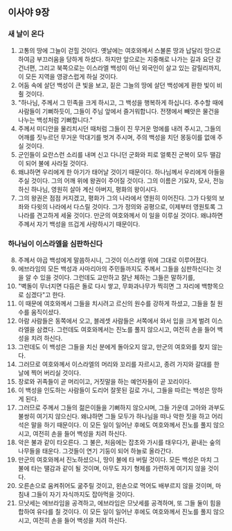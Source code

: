 ## 이사야 9장

### 새 날이 온다
1. 고통의 땅에 그늘이 걷힐 것이다. 옛날에는 여호와께서 스불론 땅과 납달리 땅으로 하여금 부끄러움을 당하게 하셨다. 하지만 앞으로는 지중해로 나가는 길과 요단 강 건너편, 그리고 북쪽으로는 이스라엘 백성이 아닌 외국인이 살고 있는 갈릴리까지, 이 모든 지역을 영광스럽게 하실 것이다.
2. 어둠 속에 살던 백성이 큰 빛을 보고, 짙은 그늘의 땅에 살던 백성에게 환한 빛이 비췰 것이다.
3. "하나님, 주께서 그 민족을 크게 하시고, 그 백성을 행복하게 하십니다. 추수할 때에 사람들이 기뻐하듯이, 그들이 주님 앞에서 즐거워합니다. 전쟁에서 빼앗은 물건을 나누는 백성처럼 기뻐합니다."
4. 주께서 미디안을 물리치시던 때처럼 그들이 진 무거운 멍에를 내려 주시고, 그들의 어깨를 짓누르던 무거운 막대기를 벗겨 주시며, 주의 백성을 치던 몽둥이를 없애 주실 것이다.
5. 군인들이 요란스런 소리를 내며 신고 다니던 군화와 피로 얼룩진 군복이 모두 땔감이 되어 불에 사라질 것이다.
6. 왜냐하면 우리에게 한 아기가 태어날 것이기 때문이다. 하나님께서 우리에게 아들을 주실 것이다. 그의 어깨 위에 왕권이 주어질 것이다. 그의 이름은 기묘자, 모사, 전능하신 하나님, 영원히 살아 계신 아버지, 평화의 왕이시다.
7. 그의 왕권은 점점 커지겠고, 평화가 그의 나라에서 영원히 이어진다. 그가 다윗의 보좌와 다윗의 나라에서 다스릴 것이다. 그가 정의와 공평으로, 이제부터 영원토록 그 나라를 견고하게 세울 것이다. 만군의 여호와께서 이 일을 이루실 것이다. 왜냐하면 주께서 자기 백성을 뜨겁게 사랑하시기 때문이다.
### 하나님이 이스라엘을 심판하신다
8. 주께서 야곱 백성에게 말씀하시니, 그것이 이스라엘 위에 그대로 이루어졌다.
9. 에브라임의 모든 백성과 사마리아의 주민들까지도 주께서 그들을 심판하신다는 것을 알 수 있을 것이다. 그런데도 교만하고 잘난 체하는 그들은 말하기를,
10. "벽돌이 무너지면 다듬은 돌로 다시 쌓고, 무화과나무가 찍히면 그 자리에 백향목으로 심겠다"고 한다.
11. 이 때문에 여호와께서 그들을 치시려고 르신의 원수를 강하게 하셨고, 그들을 칠 원수를 움직이셨다.
12. 아람 사람들은 동쪽에서 오고, 블레셋 사람들은 서쪽에서 와서 입을 크게 벌려 이스라엘을 삼켰다. 그런데도 여호와께서는 진노를 풀지 않으시고, 여전히 손을 들어 백성을 치려 하신다.
13. 그런데도 이 백성은 그들을 치신 분에게 돌아오지 않고, 만군의 여호와를 찾지 않는다.
14. 그러므로 여호와께서 이스라엘의 머리와 꼬리를 자르시고, 종려 가지와 갈대를 한 날에 찍어 버리실 것이다.
15. 장로와 귀족들이 곧 머리이고, 거짓말을 하는 예언자들이 곧 꼬리이다.
16. 이 백성을 인도하는 사람들이 도리어 잘못된 길로 가니, 그들을 따르는 백성은 망하게 된다.
17. 그러므로 주께서 그들의 젊은이들을 기뻐하지 않으시며, 그들 가운데 고아와 과부도 불쌍히 여기지 않으신다. 왜냐하면 그들 모두가 하나님을 떠나 악한 짓을 하고 어리석은 말을 하기 때문이다. 이 모든 일이 일어난 후에도 여호와께서 진노를 풀지 않으시고, 여전히 손을 들어 백성을 치려 하신다.
18. 악은 불과 같이 타오른다. 그 불은, 처음에는 잡초와 가시를 태우다가, 끝내는 숲의 나무들을 태운다. 그것들이 연기 기둥이 되어 하늘로 올라간다.
19. 만군의 여호와께서 진노하셨으니, 땅이 불에 타 버릴 것이다. 모든 백성은 마치 그 불에 타는 땔감과 같이 될 것이며, 아무도 자기 형제를 가련하게 여기지 않을 것이다.
20. 오른손으로 움켜쥐어도 굶주릴 것이고, 왼손으로 먹어도 배부르지 않을 것이며, 마침내 그들이 자기 자식까지도 잡아먹을 것이다.
21. 므낫세는 에브라임을 공격하고, 에브라임은 므낫세를 공격하며, 또 그들 둘이 힘을 합하여 유다를 칠 것이다. 이 모든 일이 일어난 후에도 여호와께서 진노를 풀지 않으시고, 여전히 손을 들어 백성을 치려 하신다.